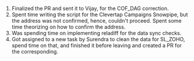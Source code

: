 1. Finalized the PR and sent it to Vijay, for the COF_DAG correction.
2. Spent time writing the script for the Clevertap Campaigns Snowpipe, but the address was not confirmed, hence, couldn't proceed. Spent some time theorizing on how to confirm the address.
3. Was spending time on implementing reladiff for the data sync checks.
4. Got assigned to a new task by Surendra to clean the data for SL_ZOHO, spend time on that, and finished it before leaving and created a PR for the corresponding.
